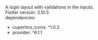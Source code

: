 A login layout with validations in the inputs.
<br>
Flutter version: 3.10.5
<br>
dependencies:
  - cupertino_icons: ^1.0.2 <br>
  - provider: ^6.1.1 <br>
